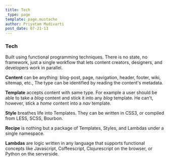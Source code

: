 ```yaml
---
title: Tech
_type: page
template: page.mustache
author: Priyatam Mudivarti
post_date: 07-21-13
---
```


### Tech

Built using functional programming techniques. There is no state, no framework, just a single workflow that lets content creators, designers, and developers work in parallel.

**Content** can be anything: blog-post, page, navigation, header, footer, wiki, sitemap, etc., The type can be identified by reading the content's metadata.

**Template** accepts content with same type. For example a user should be able to take a _blog_ content and stick it into any _blog_ template. He can't, however, stick a _home_ content into a _nav_ template.

**Style** breathes life into Templates. They can be written in CSS3, or compiled from LESS, SCSS, Bourbon.

**Recipe** is nothing but a package of Templates, Styles, and Lambdas under a single namespace.

**Lambdas** are logic written in any language that supports functional concepts like Javascript, Coffeescript, Clojurescript on the browser, or Python on the serverside.

